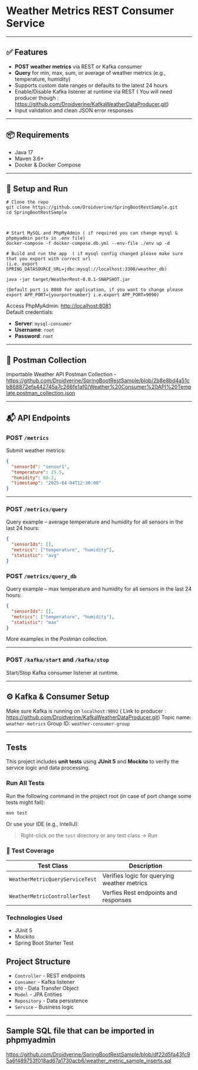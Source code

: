 
# Weather Metrics REST Consumer Service

---

## ✅ Features

-  **POST weather metrics** via REST or Kafka consumer
-  **Query** for min, max, sum, or average of weather metrics (e.g., temperature, humidity)
-  Supports custom date ranges or defaults to the latest 24 hours
-  Enable/Disable Kafka listener at runtime via REST ( You will need producer though : https://github.com/Droidverine/KafkaWeatherDataProducer.git)
-  Input validation and clean JSON error responses


---

## 📦 Requirements

- Java 17
- Maven 3.6+
- Docker & Docker Compose

---

## 🚀 Setup and Run

```
# Clone the repo
git clone https://github.com/Droidverine/SpringBootRestSample.git
cd SpringBootRestSample



# Start MySQL and PhpMyAdmin ( if required you can change mysql & phpmyadmin ports in .env file)
docker-compose -f docker-compose.db.yml --env-file ./env up -d

# Build and run the app  ( if mysql config changed please make sure that you export with correct url 
(i.e. export SPRING_DATASOURCE_URL=jdbc:mysql://localhost:3308/weather_db)

java -jar target/WeatherRest-0.0.1-SNAPSHOT.jar

(Default port is 8080 for application, if you want to change please export APP_PORT={yourportnumber} i.e.export APP_PORT=9090)
```

Access PhpMyAdmin: [http://localhost:8081](http://localhost:8081)  
Default credentials:  
- **Server**: `mysql-consumer`  
- **Username**: `root`  
- **Password**: `root`

---

## 📮 Postman Collection

Importable Weather API Postman Collection - https://github.com/Droidverine/SpringBootRestSample/blob/2b8e8bd4a51cb868872efa442745a7c266fe1af0/Weather%20Consumer%20API%20Template.postman_collection.json

---

## 📬 API Endpoints

### POST `/metrics`

Submit weather metrics:

```json
{
  "sensorId": "sensor1",
  "temperature": 25.5,
  "humidity": 60.2,
  "timestamp": "2025-04-04T12:30:00"
}
```

---

### POST `/metrics/query`

Query example – average temperature and humidity for all sensors in the last 24 hours:

```json
{
  "sensorIds": [],
  "metrics": ["temperature", "humidity"],
  "statistic": "avg"
}
```

### POST `/metrics/query_db`

Query example – max temperature and humidity for all sensors in the last 24 hours:

```json
{
  "sensorIds": [],
  "metrics": ["temperature", "humidity"],
  "statistic": "max"
}
```

More examples in the Postman collection.

---

### POST `/kafka/start` and `/kafka/stop`

Start/Stop Kafka consumer listener at runtime.

---

## ⚙️ Kafka & Consumer Setup

Make sure Kafka is running on `localhost:9092` ( Link to producer : https://github.com/Droidverine/KafkaWeatherDataProducer.git)
Topic name: `weather-metrics` 
Group ID: `weather-consumer-group`

---
## Tests

This project includes **unit tests** using **JUnit 5** and **Mockito** to verify the service logic and data processing.

### Run All Tests

Run the following command in the project root (in case of port change some tests might fail):

```
mvn test
```

Or use your IDE (e.g., IntelliJ):
> Right-click on the `test` directory or any test class → Run

### 🔹 Test Coverage

| Test Class                      | Description                                 |
|---------------------------------|---------------------------------------------|
| `WeatherMetricQueryServiceTest` | Verifies logic for querying weather metrics |
| `WeatherMetricControllerTest`   | Verfies Rest endpoints and responses        |


###  Technologies Used

- JUnit 5
- Mockito
- Spring Boot Starter Test

##  Project Structure

- `Controller` - REST endpoints
- `Consumer` - Kafka listener
- `DTO` - Data Transfer Object
- `Model` - JPA Entities
- `Repository` - Data persistence
- `Service` - Business logic

---
## Sample SQL file that can be imported in phpmyadmin 
https://github.com/Droidverine/SpringBootRestSample/blob/df22d5fa43fc95a6f489753f018ad67a1730acb6/weather_metric_sample_inserts.sql
